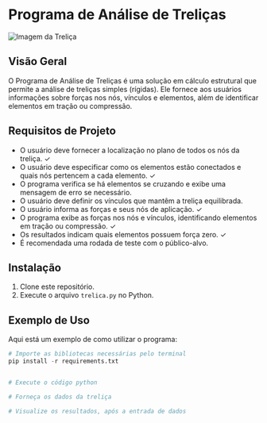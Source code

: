 # Programa de Análise de Treliças

![Imagem da Treliça](https://uploaddeimagens.com.br/images/004/493/829/original/Imagem_do_WhatsApp_de_2023-06-04_à%28s%29_15.53.04.jpg?1685906728)

## Visão Geral

O Programa de Análise de Treliças é uma solução em cálculo estrutural que permite a análise de treliças simples (rígidas). Ele fornece aos usuários informações sobre forças nos nós, vínculos e elementos, além de identificar elementos em tração ou compressão.

## Requisitos de Projeto

- O usuário deve fornecer a localização no plano de todos os nós da treliça. ✓
- O usuário deve especificar como os elementos estão conectados e quais nós pertencem a cada elemento. ✓
- O programa verifica se há elementos se cruzando e exibe uma mensagem de erro se necessário.
- O usuário deve definir os vínculos que mantêm a treliça equilibrada.
- O usuário informa as forças e seus nós de aplicação. ✓
- O programa exibe as forças nos nós e vínculos, identificando elementos em tração ou compressão. ✓
- Os resultados indicam quais elementos possuem força zero. ✓
- É recomendada uma rodada de teste com o público-alvo. 

## Instalação

1. Clone este repositório.
2. Execute o arquivo `trelica.py` no Python.

## Exemplo de Uso

Aqui está um exemplo de como utilizar o programa:

```python
# Importe as bibliotecas necessárias pelo terminal
pip install -r requirements.txt


# Execute o código python

# Forneça os dados da treliça

# Visualize os resultados, após a entrada de dados


